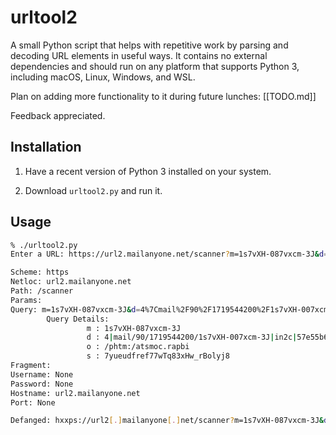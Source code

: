 # urltool2

A small Python script that helps with repetitive work by parsing and decoding
URL elements in useful ways. It contains no external dependencies and should 
run on any platform that supports Python 3, including macOS, Linux, Windows, 
and WSL.

Plan on adding more functionality to it during future lunches: [[TODO.md]]

Feedback appreciated.

## Installation

1. Have a recent version of Python 3 installed on your system.

2. Download `urltool2.py` and run it.


## Usage

```bash
% ./urltool2.py
Enter a URL: https://url2.mailanyone.net/scanner?m=1s7vXH-087vxcm-3J&d=4%7Cmail%2F90%2F1719544200%2F1s7vXH-007xcm-3J%7Cin2c%7C57e55b682%7C17902772%7C12174482%7C6647356560D7825FF92FF08A4B666BA9C&o=%2Fphtm%3A%2Fatsmoc.rapbi&s=7yueudfref77wTq83xHw_rBolyj8

Scheme: https
Netloc: url2.mailanyone.net
Path: /scanner
Params: 
Query: m=1s7vXH-087vxcm-3J&d=4%7Cmail%2F90%2F1719544200%2F1s7vXH-007xcm-3J%7Cin2c%7C57e55b682%7C17902772%7C12174482%7C6647356560D7825FF92FF08A4B666BA9C&o=%2Fphtm%3A%2Fatsmoc.rapbi&s=7yueudfref77wTq83xHw_rBolyj8
        Query Details:
                 m : 1s7vXH-087vxcm-3J
                 d : 4|mail/90/1719544200/1s7vXH-007xcm-3J|in2c|57e55b682|17902772|12174482|6647356560D7825FF92FF08A4B666BA9C
                 o : /phtm:/atsmoc.rapbi
                 s : 7yueudfref77wTq83xHw_rBolyj8
Fragment: 
Username: None
Password: None
Hostname: url2.mailanyone.net
Port: None

Defanged: hxxps://url2[.]mailanyone[.]net/scanner?m=1s7vXH-087vxcm-3J&d=4%7Cmail%2F90%2F1719544200%2F1s7vXH-007xcm-3J%7Cin2c%7C57e55b682%7C17902772%7C12174482%7C6647356560D7825FF92FF08A4B666BA9C&o=%2Fphtm%3A%2Fatsmoc.rapbi&s=7yueudfref77wTq83xHw_rBolyj8
```